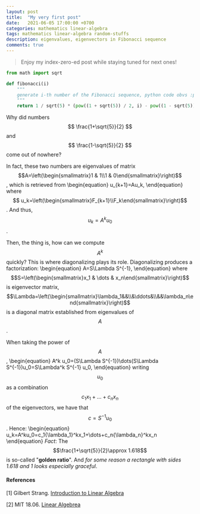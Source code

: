 ```yaml
---
layout: post
title:  "My very first post"
date:   2021-06-05 17:00:00 +0700
categories: mathematics linear-algebra
tags: mathematics linear-algebra random-stuffs
description: eigenvalues, eigenvectors in Fibonacci sequence
comments: true
---
```

> Enjoy my index-zero-ed post while staying tuned for next ones!  

<!-- excerpt-end -->

```python
from math import sqrt

def fibonacci(i)
	"""
	generate i-th number of the Fibonacci sequence, python code obvs :p
	"""
	return 1 / sqrt(5) * (pow((1 + sqrt(5)) / 2, i) - pow((1 - sqrt(5)) / 2, i))
```

Why did numbers $$ \frac{1+\sqrt{5}}{2} $$ and $$ \frac{1-\sqrt{5}}{2} $$ come out of nowhere?

In fact, these two numbers are eigenvalues of matrix $$A=\left(\begin{smallmatrix}1 & 1\\1 & 0\end{smallmatrix}\right)$$, which is retrieved from
\begin{equation}
u_{k+1}=Au_k,
\end{equation}
where $$ u_k=\left(\begin{smallmatrix}F_{k+1}\\F_k\end{smallmatrix}\right)$$.
And thus, $$ u_k=A^k u_0 $$.

Then, the thing is, how can we compute $$A^k$$ quickly? This is where diagonalizing plays its role. Diagonalizing produces a factorization:
\begin{equation}
A=S\Lambda S^{-1},
\end{equation}
where $$S=\left(\begin{smallmatrix}x_1 & \dots & x_n\end{smallmatrix}\right)$$ is eigenvector matrix, $$\Lambda=\left(\begin{smallmatrix}\lambda_1&&\\&\ddots&\\&&\lambda_n\end{smallmatrix}\right)$$ is a diagonal matrix established from eigenvalues of $$A$$.  

When taking the power of $$A$$,
\begin{equation}
A^k u_0=(S\Lambda S^{-1})\dots(S\Lambda S^{-1})u_0=S\Lambda^k S^{-1} u_0,
\end{equation}
writing $$u_0$$ as a combination $$c_1x_1+\dots+c_nx_n$$ of the eigenvectors, we have that $$c=S^{-1}u_0$$. Hence:
\begin{equation}
u_k=A^ku_0=c_1{\lambda_1}^kx_1+\dots+c_n{\lambda_n}^kx_n
\end{equation}
*Fact*: The $$\frac{1+\sqrt{5}}{2}\approx 1.618$$ is so-called "**golden ratio**". And *for some reason a rectangle with sides 1.618 and 1 looks especially graceful*.

#### References
[1] Gilbert Strang. [Introduction to Linear Algebra](http://math.mit.edu/~gs/linearalgebra/)  

[2] MIT 18.06. [Linear Algebrea](https://ocw.mit.edu/courses/mathematics/18-06-linear-algebra-spring-2010/)
